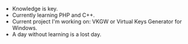 - Knowledge is key.
- Currently learning PHP and C++.
- Current project I'm working on: VKGW or Virtual Keys Generator for Windows.
- A day without learning is a lost day.

<!---
ToniCoding/ToniCoding is a ✨ special ✨ repository because its `README.md` (this file) appears on your GitHub profile.
You can click the Preview link to take a look at your changes.
--->

